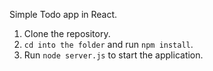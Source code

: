 Simple Todo app in React.

1. Clone the repository.
2. `cd into the folder` and run `npm install`.
3. Run `node server.js` to start the application.
